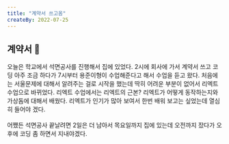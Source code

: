 ```yaml
---
title: "계약서 쓰고옴"
createBy: 2022-07-25
---
```


## 계약서 🎪
오늘은 학교에서 석면공사를 진행해서 집에 있었다. 2시에 회사에 가서 계약서 쓰고 코딩 아주 조금 하다가 7시부터 용준이형이 수업해준다고 해서 수업을 듣고 왔다. 처음에는 서울문제에 대해서 알려주는 걸로 시작을 했는데 딱히 어려운 부분이 없어서 리엑트 수업으로 바뀌었다. 리엑트 수업에서는 리엑트의 근본? 리엑트가 어떻게 동작하는지와 가상돔에 대해서 배웠다. 리엑트가 인기가 많아 보여서 한번 배워 보고는 싶었는데 열심히 들어야 겠다.
<br>
<br>
어쨌든 석면공사 끝날려면 2일은 더 남아서 목요일까지 집에 있는데 오전까지 잤다가 오후에 코딩 좀 하면서 지내야겠다.




